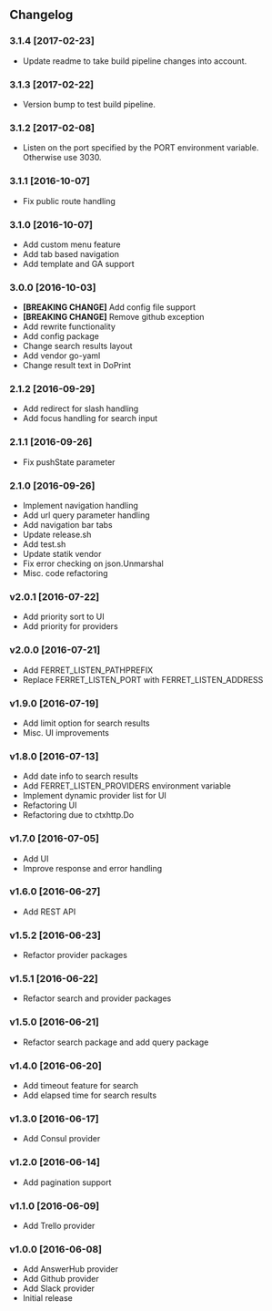 ## Changelog

### 3.1.4 [2017-02-23]

* Update readme to take build pipeline changes into account.

### 3.1.3 [2017-02-22]

* Version bump to test build pipeline.

### 3.1.2 [2017-02-08]

* Listen on the port specified by the PORT environment variable. Otherwise use 3030.

### 3.1.1 [2016-10-07]

* Fix public route handling

### 3.1.0 [2016-10-07]

* Add custom menu feature
* Add tab based navigation
* Add template and GA support

### 3.0.0 [2016-10-03]

* **[BREAKING CHANGE]** Add config file support
* **[BREAKING CHANGE]** Remove github exception
* Add rewrite functionality
* Add config package
* Change search results layout
* Add vendor go-yaml
* Change result text in DoPrint

### 2.1.2 [2016-09-29]

* Add redirect for slash handling
* Add focus handling for search input

### 2.1.1 [2016-09-26]

* Fix pushState parameter

### 2.1.0 [2016-09-26]

* Implement navigation handling
* Add url query parameter handling
* Add navigation bar tabs
* Update release.sh
* Add test.sh
* Update statik vendor
* Fix error checking on json.Unmarshal
* Misc. code refactoring

### v2.0.1 [2016-07-22]

* Add priority sort to UI
* Add priority for providers

### v2.0.0 [2016-07-21]

* Add FERRET_LISTEN_PATHPREFIX
* Replace FERRET_LISTEN_PORT with FERRET_LISTEN_ADDRESS

### v1.9.0 [2016-07-19]

* Add limit option for search results
* Misc. UI improvements

### v1.8.0 [2016-07-13]

* Add date info to search results
* Add FERRET_LISTEN_PROVIDERS environment variable
* Implement dynamic provider list for UI
* Refactoring UI
* Refactoring due to ctxhttp.Do

### v1.7.0 [2016-07-05]

* Add UI
* Improve response and error handling

### v1.6.0 [2016-06-27]

* Add REST API

### v1.5.2 [2016-06-23]

* Refactor provider packages

### v1.5.1 [2016-06-22]

* Refactor search and provider packages

### v1.5.0 [2016-06-21]

* Refactor search package and add query package

### v1.4.0 [2016-06-20]

* Add timeout feature for search
* Add elapsed time for search results

### v1.3.0 [2016-06-17]

* Add Consul provider

### v1.2.0 [2016-06-14]

* Add pagination support

### v1.1.0 [2016-06-09]

* Add Trello provider

### v1.0.0 [2016-06-08]

* Add AnswerHub provider
* Add Github provider
* Add Slack provider
* Initial release
